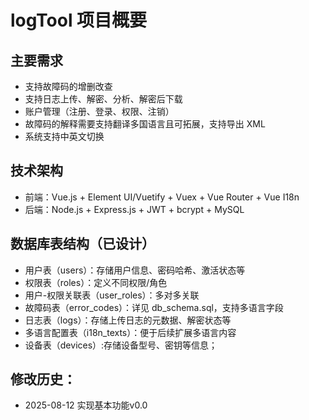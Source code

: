 # logTool 项目概要

## 主要需求

- 支持故障码的增删改查
- 支持日志上传、解密、分析、解密后下载
- 账户管理（注册、登录、权限、注销）
- 故障码的解释需要支持翻译多国语言且可拓展，支持导出 XML
- 系统支持中英文切换

## 技术架构

- 前端：Vue.js + Element UI/Vuetify + Vuex + Vue Router + Vue I18n
- 后端：Node.js + Express.js + JWT + bcrypt + MySQL

## 数据库表结构（已设计）

- 用户表（users）：存储用户信息、密码哈希、激活状态等
- 权限表（roles）：定义不同权限/角色
- 用户-权限关联表（user_roles）：多对多关联
- 故障码表（error_codes）：详见 db_schema.sql，支持多语言字段
- 日志表（logs）：存储上传日志的元数据、解密状态等
- 多语言配置表（i18n_texts）：便于后续扩展多语言内容
- 设备表（devices）:存储设备型号、密钥等信息；

## 修改历史：
- 2025-08-12 实现基本功能v0.0

